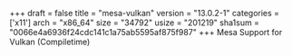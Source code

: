 +++
draft = false
title = "mesa-vulkan"
version = "13.0.2-1"
categories = ['x11']
arch = "x86_64"
size = "34792"
usize = "201219"
sha1sum = "0066e4a6936f24cdc141c1a75ab5595af875f987"
+++
Mesa Support for Vulkan (Compiletime)